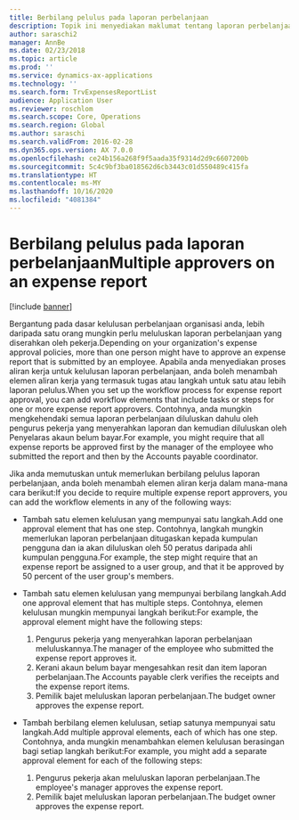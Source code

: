 ```yaml
---
title: Berbilang pelulus pada laporan perbelanjaan
description: Topik ini menyediakan maklumat tentang laporan perbelanjaan yang memerlukan kelulusan oleh berbilang orang.
author: saraschi2
manager: AnnBe
ms.date: 02/23/2018
ms.topic: article
ms.prod: ''
ms.service: dynamics-ax-applications
ms.technology: ''
ms.search.form: TrvExpensesReportList
audience: Application User
ms.reviewer: roschlom
ms.search.scope: Core, Operations
ms.search.region: Global
ms.author: saraschi
ms.search.validFrom: 2016-02-28
ms.dyn365.ops.version: AX 7.0.0
ms.openlocfilehash: ce24b156a268f9f5aada35f9314d2d9c6607200b
ms.sourcegitcommit: 5c4c9bf3ba018562d6cb3443c01d550489c415fa
ms.translationtype: HT
ms.contentlocale: ms-MY
ms.lasthandoff: 10/16/2020
ms.locfileid: "4081384"
---
```

# <a name="multiple-approvers-on-an-expense-report"></a><span data-ttu-id="1c7c4-103">Berbilang pelulus pada laporan perbelanjaan</span><span class="sxs-lookup"><span data-stu-id="1c7c4-103">Multiple approvers on an expense report</span></span>

[!include [banner](../includes/banner.md)]

<span data-ttu-id="1c7c4-104">Bergantung pada dasar kelulusan perbelanjaan organisasi anda, lebih daripada satu orang mungkin perlu meluluskan laporan perbelanjaan yang diserahkan oleh pekerja.</span><span class="sxs-lookup"><span data-stu-id="1c7c4-104">Depending on your organization's expense approval policies, more than one person might have to approve an expense report that is submitted by an employee.</span></span> <span data-ttu-id="1c7c4-105">Apabila anda menyediakan proses aliran kerja untuk kelulusan laporan perbelanjaan, anda boleh menambah elemen aliran kerja yang termasuk tugas atau langkah untuk satu atau lebih laporan pelulus.</span><span class="sxs-lookup"><span data-stu-id="1c7c4-105">When you set up the workflow process for expense report approval, you can add workflow elements that include tasks or steps for one or more expense report approvers.</span></span> <span data-ttu-id="1c7c4-106">Contohnya, anda mungkin mengkehendaki semua laporan perbelanjaan diluluskan dahulu oleh pengurus pekerja yang menyerahkan laporan dan kemudian diluluskan oleh Penyelaras akaun belum bayar.</span><span class="sxs-lookup"><span data-stu-id="1c7c4-106">For example, you might require that all expense reports be approved first by the manager of the employee who submitted the report and then by the Accounts payable coordinator.</span></span>

<span data-ttu-id="1c7c4-107">Jika anda memutuskan untuk memerlukan berbilang pelulus laporan perbelanjaan, anda boleh menambah elemen aliran kerja dalam mana-mana cara berikut:</span><span class="sxs-lookup"><span data-stu-id="1c7c4-107">If you decide to require multiple expense report approvers, you can add the workflow elements in any of the following ways:</span></span>

- <span data-ttu-id="1c7c4-108">Tambah satu elemen kelulusan yang mempunyai satu langkah.</span><span class="sxs-lookup"><span data-stu-id="1c7c4-108">Add one approval element that has one step.</span></span> <span data-ttu-id="1c7c4-109">Contohnya, langkah mungkin memerlukan laporan perbelanjaan ditugaskan kepada kumpulan pengguna dan ia akan diluluskan oleh 50 peratus daripada ahli kumpulan pengguna.</span><span class="sxs-lookup"><span data-stu-id="1c7c4-109">For example, the step might require that an expense report be assigned to a user group, and that it be approved by 50 percent of the user group's members.</span></span>
- <span data-ttu-id="1c7c4-110">Tambah satu elemen kelulusan yang mempunyai berbilang langkah.</span><span class="sxs-lookup"><span data-stu-id="1c7c4-110">Add one approval element that has multiple steps.</span></span> <span data-ttu-id="1c7c4-111">Contohnya, elemen kelulusan mungkin mempunyai langkah berikut:</span><span class="sxs-lookup"><span data-stu-id="1c7c4-111">For example, the approval element might have the following steps:</span></span>

    1. <span data-ttu-id="1c7c4-112">Pengurus pekerja yang menyerahkan laporan perbelanjaan meluluskannya.</span><span class="sxs-lookup"><span data-stu-id="1c7c4-112">The manager of the employee who submitted the expense report approves it.</span></span>
    2. <span data-ttu-id="1c7c4-113">Kerani akaun belum bayar mengesahkan resit dan item laporan perbelanjaan.</span><span class="sxs-lookup"><span data-stu-id="1c7c4-113">The Accounts payable clerk verifies the receipts and the expense report items.</span></span>
    3. <span data-ttu-id="1c7c4-114">Pemilik bajet meluluskan laporan perbelanjaan.</span><span class="sxs-lookup"><span data-stu-id="1c7c4-114">The budget owner approves the expense report.</span></span>

- <span data-ttu-id="1c7c4-115">Tambah berbilang elemen kelulusan, setiap satunya mempunyai satu langkah.</span><span class="sxs-lookup"><span data-stu-id="1c7c4-115">Add multiple approval elements, each of which has one step.</span></span> <span data-ttu-id="1c7c4-116">Contohnya, anda mungkin menambahkan elemen kelulusan berasingan bagi setiap langkah berikut:</span><span class="sxs-lookup"><span data-stu-id="1c7c4-116">For example, you might add a separate approval element for each of the following steps:</span></span>

    1. <span data-ttu-id="1c7c4-117">Pengurus pekerja akan meluluskan laporan perbelanjaan.</span><span class="sxs-lookup"><span data-stu-id="1c7c4-117">The employee's manager approves the expense report.</span></span>
    2. <span data-ttu-id="1c7c4-118">Pemilik bajet meluluskan laporan perbelanjaan.</span><span class="sxs-lookup"><span data-stu-id="1c7c4-118">The budget owner approves the expense report.</span></span>
